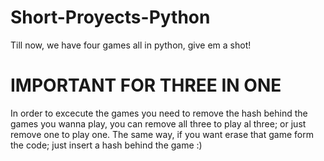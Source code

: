 # Short-Proyects-Python
Till now, we have four games all in python, give em a shot!

# IMPORTANT FOR THREE IN ONE
In order to excecute the games you need to remove the hash behind the games you wanna play, you can remove all three to play al three; or just remove one to play one. The same way, if you want erase that game form the code; just insert a hash behind the game :)
